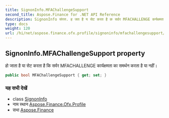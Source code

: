 ```yaml
---
title: SignonInfo.MFAChallengeSupport
second_title: Aspose.Finance for .NET API Reference
description: SignonInfo संपत्त. ह जत है य सेट करत है क सर्वर MFACHALLENGE कर्यक्षमत क समर्थन करत है य नहं
type: docs
weight: 120
url: /hi/net/aspose.finance.ofx.profile/signoninfo/mfachallengesupport/
---
```

## SignonInfo.MFAChallengeSupport property

हो जाता है या सेट करता है कि सर्वर MFACHALLENGE कार्यक्षमता का समर्थन करता है या नहीं।

```csharp
public bool MFAChallengeSupport { get; set; }
```

### यह सभी देखें

* class [SignonInfo](../)
* नाम स्थान [Aspose.Finance.Ofx.Profile](../../signoninfo/)
* सभा [Aspose.Finance](../../../)


